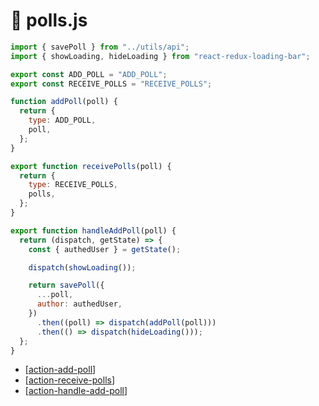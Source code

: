 # 🔺 polls.js

```js
import { savePoll } from "../utils/api";
import { showLoading, hideLoading } from "react-redux-loading-bar";

export const ADD_POLL = "ADD_POLL";
export const RECEIVE_POLLS = "RECEIVE_POLLS";

function addPoll(poll) {
  return {
    type: ADD_POLL,
    poll,
  };
}

export function receivePolls(poll) {
  return {
    type: RECEIVE_POLLS,
    polls,
  };
}

export function handleAddPoll(poll) {
  return (dispatch, getState) => {
    const { authedUser } = getState();

    dispatch(showLoading());

    return savePoll({
      ...poll,
      author: authedUser,
    })
      .then((poll) => dispatch(addPoll(poll)))
      .then(() => dispatch(hideLoading()));
  };
}
```

- [[action-add-poll]]
- [[action-receive-polls]]
- [[action-handle-add-poll]]

[//begin]: # "Autogenerated link references for markdown compatibility"
[action-add-poll]: actionCreator/action-add-poll "🔺 addPoll()"
[action-receive-polls]: actionCreator/action-receive-polls "🔺 receivePolls()"
[action-handle-add-poll]: actionHandler/action-handle-add-poll "🔺 handleAddPoll()"
[//end]: # "Autogenerated link references"
